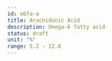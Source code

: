 ```yaml
---
id: o6fa-a
title: Arachidonic Acid
description: Omega-6 fatty acid
status: draft
unit: "%"
range: 5.2 - 12.8
---
```

